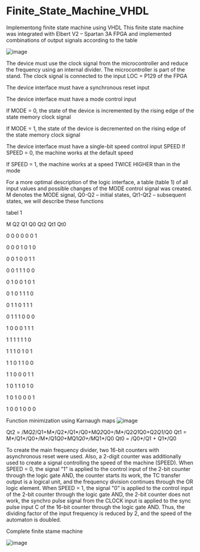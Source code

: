 # Finite_State_Machine_VHDL
Implementong finite state machine using VHDL
This finite state machine was integrated with Elbert V2 – Spartan 3A FPGA and implemented combinations of output signals according to the table

![image](https://user-images.githubusercontent.com/76002002/201373650-98f542bd-8f9f-4bee-a5ca-5fcf2ea40f46.png)

The device must use the clock signal from the microcontroller and reduce the frequency using an internal divider. The microcontroller is part of the stand. The clock signal is connected to the input LOC = P129 of the FPGA

The device interface must have a synchronous reset input

The device interface must have a mode control input

If MODE = 0, the state of the device is incremented by the rising edge of the state memory clock signal

If MODE = 1, the state of the device is decremented on the rising edge of the state memory clock signal

The device interface must have a single-bit speed control input SPEED
If SPEED = 0, the machine works at the default speed

If SPEED = 1, the machine works at a speed TWICE HIGHER than in the mode

For a more optimal description of the logic interface, a table (table 1) of all input values and possible changes of the MODE control signal was created.
M denotes the MODE signal, Q0-Q2 – initial states, Qt1-Qt2 – subsequent states, we will describe these functions

tabel 1

M	  Q2	Q1	Q0	Qt2	Qt1	Qt0

0 	0	  0	  0	  0	   0	1

0	  0	  0	  1	  0	   1	0

0	  0	  1	  0	  0	   1	1

0	  0	  1	  1	  1	   0	0

0	  1	  0	  0	  1	   0	1

0	  1	  0	  1	  1	   1	0

0	  1	  1	  0	  1	   1	1

0	  1	  1 	1	  0	   0	0

1	  0	  0	  0	  1	   1	1

1	  1	  1 	1	  1	   1	0

1	  1	  1	  0	  1  	 0	1

1	  1	  0	  1	  1	   0	0

1	  1	  0	  0	  0	   1	1

1	  0	  1	  1	  0	   1	0

1	  0	  1	  0	  0	   0	1

1	  0	  0	  1	  0	   0	0

Function minimization using Karnaugh maps
![image](https://user-images.githubusercontent.com/76002002/201374142-a0594b16-ddf6-4276-9f4b-69618bfb89d2.png)


   
Qt2 = /M*Q2*/Q1+M*/Q2*/Q1*/Q0+M*Q2*Q0+/M*/Q2*Q1*Q0+Q2*Q1*/Q0
Qt1 = M*/Q1*/Q0+/M*/Q1*Q0+M*Q1*Q0+/M*Q1*/Q0
Qt0 = /Q0*/Q1 + Q1*/Q0

To create the main frequency divider, two 16-bit counters with asynchronous reset were used. Also, a 2-digit counter was additionally used to create a signal controlling the speed of the machine (SPEED).
When SPEED = 0, the signal "1" is applied to the control input of the 2-bit counter through the logic gate AND, the counter starts its work, the TC transfer output is a logical unit, and the frequency division continues through the OR logic element.
When SPEED = 1, the signal "0" is applied to the control input of the 2-bit counter through the logic gate AND, the 2-bit counter does not work, the synchro pulse signal from the CLOCK input is applied to the sync pulse input C of the 16-bit counter through the logic gate AND. Thus, the dividing factor of the input frequency is reduced by 2, and the speed of the automaton is doubled.

Complete finite stame machine

![image](https://user-images.githubusercontent.com/76002002/201375719-6505e38d-60c5-4d57-b7ba-1d931acfa8af.png)

